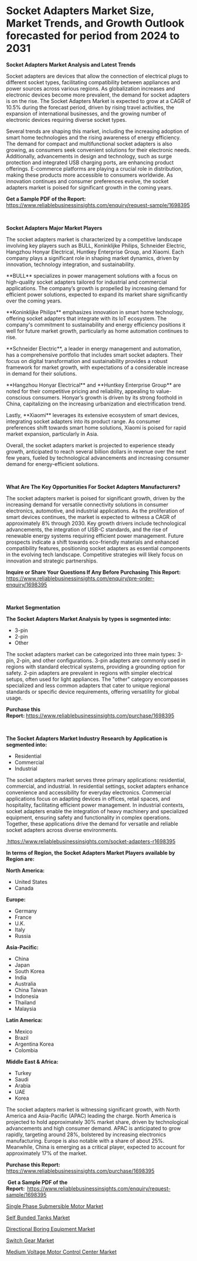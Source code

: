 <p><h1>Socket Adapters Market Size, Market Trends, and Growth Outlook forecasted for period from 2024 to 2031</h1></p><p><strong>Socket Adapters Market Analysis and Latest Trends</strong></p>
<p><p>Socket adapters are devices that allow the connection of electrical plugs to different socket types, facilitating compatibility between appliances and power sources across various regions. As globalization increases and electronic devices become more prevalent, the demand for socket adapters is on the rise. The Socket Adapters Market is expected to grow at a CAGR of 10.5% during the forecast period, driven by rising travel activities, the expansion of international businesses, and the growing number of electronic devices requiring diverse socket types.</p><p>Several trends are shaping this market, including the increasing adoption of smart home technologies and the rising awareness of energy efficiency. The demand for compact and multifunctional socket adapters is also growing, as consumers seek convenient solutions for their electronic needs. Additionally, advancements in design and technology, such as surge protection and integrated USB charging ports, are enhancing product offerings. E-commerce platforms are playing a crucial role in distribution, making these products more accessible to consumers worldwide. As innovation continues and consumer preferences evolve, the socket adapters market is poised for significant growth in the coming years.</p></p>
<p><strong>Get a Sample PDF of the Report:&nbsp;</strong> <a href="https://www.reliablebusinessinsights.com/enquiry/request-sample/1698395?utm_campaign=1094&utm_medium=2&utm_source=Github&utm_content=ia&utm_term=20102024&utm_id=socket-adapters">https://www.reliablebusinessinsights.com/enquiry/request-sample/1698395</a></p>
<p>&nbsp;</p>
<p><strong>Socket Adapters Major Market Players</strong></p>
<p><p>The socket adapters market is characterized by a competitive landscape involving key players such as BULL, Koninklijke Philips, Schneider Electric, Hangzhou Honyar Electrical, Huntkey Enterprise Group, and Xiaomi. Each company plays a significant role in shaping market dynamics, driven by innovation, technology integration, and sustainability.</p><p>**BULL** specializes in power management solutions with a focus on high-quality socket adapters tailored for industrial and commercial applications. The company’s growth is propelled by increasing demand for efficient power solutions, expected to expand its market share significantly over the coming years.</p><p>**Koninklijke Philips** emphasizes innovation in smart home technology, offering socket adapters that integrate with its IoT ecosystem. The company's commitment to sustainability and energy efficiency positions it well for future market growth, particularly as home automation continues to rise.</p><p>**Schneider Electric**, a leader in energy management and automation, has a comprehensive portfolio that includes smart socket adapters. Their focus on digital transformation and sustainability provides a robust framework for market growth, with expectations of a considerable increase in demand for their solutions.</p><p>**Hangzhou Honyar Electrical** and **Huntkey Enterprise Group** are noted for their competitive pricing and reliability, appealing to value-conscious consumers. Honyar’s growth is driven by its strong foothold in China, capitalizing on the increasing urbanization and electrification trend.</p><p>Lastly, **Xiaomi** leverages its extensive ecosystem of smart devices, integrating socket adapters into its product range. As consumer preferences shift towards smart home solutions, Xiaomi is poised for rapid market expansion, particularly in Asia.</p><p>Overall, the socket adapters market is projected to experience steady growth, anticipated to reach several billion dollars in revenue over the next few years, fueled by technological advancements and increasing consumer demand for energy-efficient solutions.</p></p>
<p>&nbsp;</p>
<p><strong>What Are The Key Opportunities For Socket Adapters Manufacturers?</strong></p>
<p><p>The socket adapters market is poised for significant growth, driven by the increasing demand for versatile connectivity solutions in consumer electronics, automotive, and industrial applications. As the proliferation of smart devices continues, the market is expected to witness a CAGR of approximately 8% through 2030. Key growth drivers include technological advancements, the integration of USB-C standards, and the rise of renewable energy systems requiring efficient power management. Future prospects indicate a shift towards eco-friendly materials and enhanced compatibility features, positioning socket adapters as essential components in the evolving tech landscape. Competitive strategies will likely focus on innovation and strategic partnerships.</p></p>
<p><strong>Inquire or Share Your Questions If Any Before Purchasing This Report:</strong> <a href="https://www.reliablebusinessinsights.com/enquiry/pre-order-enquiry/1698395?utm_campaign=1094&utm_medium=2&utm_source=Github&utm_content=ia&utm_term=20102024&utm_id=socket-adapters">https://www.reliablebusinessinsights.com/enquiry/pre-order-enquiry/1698395</a></p>
<p>&nbsp;</p>
<p><strong>Market Segmentation</strong></p>
<p><strong>The Socket Adapters Market Analysis by types is segmented into:</strong></p>
<p><ul><li>3-pin</li><li>2-pin</li><li>Other</li></ul></p>
<p><p>The socket adapters market can be categorized into three main types: 3-pin, 2-pin, and other configurations. 3-pin adapters are commonly used in regions with standard electrical systems, providing a grounding option for safety. 2-pin adapters are prevalent in regions with simpler electrical setups, often used for light appliances. The "other" category encompasses specialized and less common adapters that cater to unique regional standards or specific device requirements, offering versatility for global usage.</p></p>
<p><strong>Purchase this Report:&nbsp;</strong><a href="https://www.reliablebusinessinsights.com/purchase/1698395?utm_campaign=1094&utm_medium=2&utm_source=Github&utm_content=ia&utm_term=20102024&utm_id=socket-adapters">https://www.reliablebusinessinsights.com/purchase/1698395</a></p>
<p>&nbsp;</p>
<p><strong>The Socket Adapters Market Industry Research by Application is segmented into:</strong></p>
<p><ul><li>Residential</li><li>Commercial</li><li>Industrial</li></ul></p>
<p><p>The socket adapters market serves three primary applications: residential, commercial, and industrial. In residential settings, socket adapters enhance convenience and accessibility for everyday electronics. Commercial applications focus on adapting devices in offices, retail spaces, and hospitality, facilitating efficient power management. In industrial contexts, socket adapters enable the integration of heavy machinery and specialized equipment, ensuring safety and functionality in complex operations. Together, these applications drive the demand for versatile and reliable socket adapters across diverse environments.</p></p>
<p><a href="https://www.reliablebusinessinsights.com/socket-adapters-r1698395?utm_campaign=1094&utm_medium=2&utm_source=Github&utm_content=ia&utm_term=20102024&utm_id=socket-adapters">&nbsp;https://www.reliablebusinessinsights.com/socket-adapters-r1698395</a></p>
<p><strong>In terms of Region, the Socket Adapters Market Players available by Region are:</strong></p>
<p>
    <p> <strong> North America: </strong>
        <ul>
            <li>United States</li>
            <li>Canada</li>
        </ul>
        </p> 
    <p> <strong> Europe: </strong>
        <ul>
            <li>Germany</li>
            <li>France</li>
            <li>U.K.</li>
            <li>Italy</li>
            <li>Russia</li>
        </ul>
        </p> 
    <p> <strong> Asia-Pacific: </strong>
        <ul>
            <li>China</li>
            <li>Japan</li>
            <li>South Korea</li>
            <li>India</li>
            <li>Australia</li>
            <li>China Taiwan</li>
            <li>Indonesia</li>
            <li>Thailand</li>
            <li>Malaysia</li>
        </ul>
        </p> 
    <p> <strong> Latin America: </strong>
        <ul>
            <li>Mexico</li>
            <li>Brazil</li>
            <li>Argentina Korea</li>
            <li>Colombia</li>
        </ul>
        </p> 
    <p> <strong> Middle East & Africa: </strong>
        <ul>
            <li>Turkey</li>
            <li>Saudi</li>
            <li>Arabia</li>
            <li>UAE</li>
            <li>Korea</li>
        </ul>
    </p>
    </p>
<p><p>The socket adapters market is witnessing significant growth, with North America and Asia-Pacific (APAC) leading the charge. North America is projected to hold approximately 30% market share, driven by technological advancements and high consumer demand. APAC is anticipated to grow rapidly, targeting around 28%, bolstered by increasing electronics manufacturing. Europe is also notable with a share of about 25%. Meanwhile, China is emerging as a critical player, expected to account for approximately 17% of the market.</p></p>
<p><strong>Purchase this Report: </strong><a href="https://www.reliablebusinessinsights.com/purchase/1698395?utm_campaign=1094&utm_medium=2&utm_source=Github&utm_content=ia&utm_term=20102024&utm_id=socket-adapters">https://www.reliablebusinessinsights.com/purchase/1698395</a></p>
<p>&nbsp;<strong>Get a Sample PDF of the Report:&nbsp;&nbsp;</strong><a href="https://www.reliablebusinessinsights.com/enquiry/request-sample/1698395?utm_campaign=1094&utm_medium=2&utm_source=Github&utm_content=ia&utm_term=20102024&utm_id=socket-adapters">https://www.reliablebusinessinsights.com/enquiry/request-sample/1698395</a></p>
<p><strong></strong></p>
<p><p><a href="https://issuu.com/reportprime-2/docs/single-phase-submersible-motor-mark_75239840a5148a?utm_campaign=1094&utm_medium=2&utm_source=Github&utm_content=ia&utm_term=20102024&utm_id=socket-adapters">Single Phase Submersible Motor Market</a></p><p><a href="https://github.com/LoretaDushku585/Market-Research-Report-List-1/blob/main/self-bunded-tanks-market.md?utm_campaign=1094&utm_medium=2&utm_source=Github&utm_content=ia&utm_term=20102024&utm_id=socket-adapters">Self Bunded Tanks Market</a></p><p><a href="https://issuu.com/reportprime-2/docs/directional-boring-equipment-market_60dbdf1e600c2d?utm_campaign=1094&utm_medium=2&utm_source=Github&utm_content=ia&utm_term=20102024&utm_id=socket-adapters">Directional Boring Equipment Market</a></p><p><a href="https://www.linkedin.com/pulse/global-switch-gear-market-opportunities-challenges2024--saj8f?utm_campaign=1094&utm_medium=2&utm_source=Github&utm_content=ia&utm_term=20102024&utm_id=socket-adapters">Switch Gear Market</a></p><p><a href="https://www.linkedin.com/pulse/decoding-medium-voltage-motor-control-center-market-signals-wrslf?utm_campaign=1094&utm_medium=2&utm_source=Github&utm_content=ia&utm_term=20102024&utm_id=socket-adapters">Medium Voltage Motor Control Center Market</a></p></p>